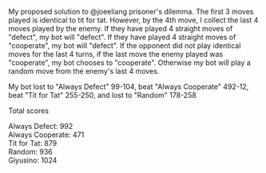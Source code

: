 My proposed solution to @joeeliang prisoner's dilemma. The first 3 moves played is identical to tit for tat. However, by the 4th move, I collect the last 4 moves played by the enemy. If they have played 4 straight moves of "defect", my bot will "defect". If they have played 4 straight moves of "cooperate", my bot will "defect". If the opponent did not play identical moves for the last 4 turns, if the last move the enemy played was "cooperate", my bot chooses to "cooperate". Otherwise my bot will play a random move from the enemy's last 4 moves.

My bot lost to "Always Defect" 99-104, beat "Always Cooperate" 492-12, beat "Tit for Tat" 255-250, and lost to "Random" 178-258

Total scores 

Always Defect: 992   
Always Cooperate: 471   
Tit for Tat: 879   
Random: 936   
Giyusino: 1024   
